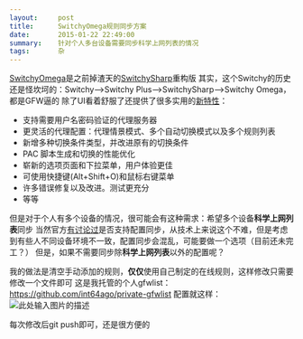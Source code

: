 ```yaml
---
layout:     post
title:      SwitchyOmega规则同步方案
date:       2015-01-22 22:49:00
summary:    针对个人多台设备需要同步科学上网列表的情况
tags:       杂
---
```


[SwitchyOmega][1]是之前掉渣天的[SwitchySharp][2]重构版
其实，这个Switchy的历史还是怪坎坷的：Switchy-->Switchy Plus-->SwitchySharp-->Switchy Omega，都是GFW逼的
除了UI看着舒服了还提供了很多实用的[新特性][3]：

 - 支持需要用户名密码验证的代理服务器
 - 更灵活的代理配置：代理情景模式、多个自动切换模式以及多个规则列表
 - 新增多种切换条件类型，并改进原有的切换条件
 - PAC 脚本生成和切换的性能优化
 - 崭新的选项页面和下拉菜单，用户体验更佳
 - 可使用快捷键(Alt+Shift+O)和鼠标右键菜单
 - 许多错误修复以及改进。测试更充分
 - 等等

但是对于个人有多个设备的情况，很可能会有这种需求：希望多个设备**科学上网列表**同步
当然官方[有讨论过][4]是否支持配置同步，从技术上来说这个不难，但是考虑到有些人不同设备环境不一致，配置同步会混乱，可能要做一个选项（目前还未完工？）
但是，如果不需要同步除**科学上网列表**以外的配置呢？

我的做法是清空手动添加的规则，**仅仅**使用自己制定的在线规则，这样修改只需要修改一个文件即可
这是我托管的个人gfwlist：https://github.com/int64ago/private-gfwlist
配置就这样：
![此处输入图片的描述][5]

每次修改后git push即可，还是很方便的

  [1]: https://chrome.google.com/webstore/detail/proxy-switchyomega/padekgcemlokbadohgkifijomclgjgif
  [2]: https://chrome.google.com/webstore/detail/proxy-switchysharp/dpplabbmogkhghncfbfdeeokoefdjegm
  [3]: https://github.com/FelisCatus/SwitchyOmega/wiki/SwitchyOmega-%E6%96%B0%E5%8A%9F%E8%83%BD
  [4]: https://github.com/FelisCatus/SwitchyOmega/issues/7
  [5]: https://dn-getlink.qbox.me/o_19c91n3akuhs1m8aut1qt01upq9.png
